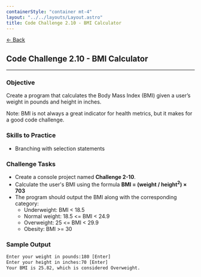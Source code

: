 ```yaml
---
containerStyle: "container mt-4"
layout: "../../layouts/Layout.astro"
title: Code Challenge 2.10 - BMI Calculator
---
```


<a href="/code-challenges/" class="btn btn-sm btn-outline-light mb-3">
  ← Back
</a>

## Code Challenge 2.10 - BMI Calculator

---

### Objective

Create a program that calculates the Body Mass Index (BMI) given a user’s weight in pounds and height in inches.

Note: BMI is not always a great indicator for health metrics, but it makes for a good code challenge.

### Skills to Practice

- Branching with selection statements

### Challenge Tasks

- Create a console project named **Challenge 2-10**.
- Calculate the user's BMI using the formula **BMI = (weight / height<sup>2</sup>) × 703**
- The program should output the BMI along with the corresponding category:
    - Underweight: BMI < 18.5
    - Normal weight: 18.5 <= BMI < 24.9
    - Overweight: 25 <= BMI < 29.9
    - Obesity: BMI >= 30

### Sample Output

```txt
Enter your weight in pounds:180 [Enter]
Enter your height in inches:70 [Enter]
Your BMI is 25.82, which is considered Overweight.
```